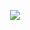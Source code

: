 <p align="center">
  <img src="https://skillicons.dev/icons?i=cpp,arch,nix,lua,github,bash,neovim,git,rust" />
</p>
